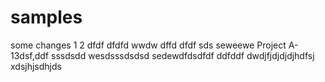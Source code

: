 # samples
some changes
1
2
dfdf
dfdfd
wwdw
dffd
dfdf
sds
seweewe
Project A-13dsf,ddf
sssdsdd
wesdsssdsdsd
sedewdfdsdfdf
ddfddf
dwdjfjdjdjdjhdfsj
xdsjhjsdhjds
